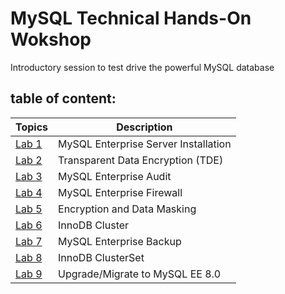 # MySQL Technical Hands-On Wokshop

Introductory session to test drive the powerful MySQL database

## table of content:
| Topics | Description |
|--------|--------------------------|
| [Lab 1](https://github.com/tripplea-sg/MySQL-Test-Drive/tree/master/Lab1) | MySQL Enterprise Server Installation |
| [Lab 2](https://github.com/tripplea-sg/MySQL-Test-Drive/tree/master/Lab2) | Transparent Data Encryption (TDE)  |
| [Lab 3](https://github.com/tripplea-sg/MySQL-Test-Drive/tree/master/Lab3) | MySQL Enterprise Audit |
| [Lab 4](https://github.com/tripplea-sg/MySQL-Test-Drive/tree/master/Lab4) | MySQL Enterprise Firewall |
| [Lab 5](https://github.com/tripplea-sg/MySQL-Test-Drive/tree/master/Lab5) | Encryption and Data Masking |
| [Lab 6](https://github.com/tripplea-sg/MySQL-Test-Drive/blob/master/Lab6) | InnoDB Cluster |
| [Lab 7](https://github.com/tripplea-sg/MySQL-Test-Drive/blob/master/lab7/README.md) | MySQL Enterprise Backup |
| [Lab 8](https://github.com/tripplea-sg/MySQL-Test-Drive/tree/master/Lab8) | InnoDB ClusterSet |
| [Lab 9](https://github.com/tripplea-sg/MySQL-Test-Drive/tree/master/Lab9) | Upgrade/Migrate to MySQL EE 8.0 |




